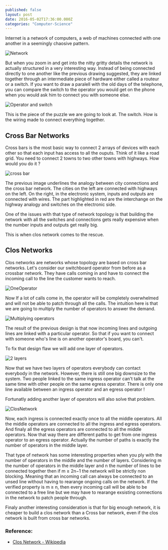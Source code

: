 ```yaml
---
published: false
layout: post
date: 2016-05-02T17:36:00.000Z
categories: "Computer-Science"
---
```

Internet is a network of computers, a web of machines connected with one another in a seemingly chaosive pattern.

![Network]({{site.baseurl}}/assets/images/clos/network.png)


But when you zoom in and get into the nitty gritty details the network is actually structured in a very interesting way. Instead of being connected directly to one another like the previous drawing suggested, they are linked together through an intermediate piece of hardware either called a routeur or a switch. If you want to draw a paralell with the old days of the telephone, you can compare the switch to the operator you would get on the phone when you would ask him to connect you with someone else.

![Operator and switch]({{site.baseurl}}/assets/images/operator.png)

This is the piece of the puzzle we are going to look at. The switch. How is the wiring made to connect everything together.


## Cross Bar Networks

Cross bars is the most basic way to connect 2 arrays of devices with each other so that each input has access to all the ouputs. Think of it like a road grid. You need to connect 2 towns to two other towns with highways. How would you do it ?

![cross bar]({{site.baseurl}}/assets/images/grid.png)


The previous image underlines the analogy between city connections and the cross bar network. The cities on the left are connected with highways on the left. On the right, in the electronic system, inputs and outputs are connected with wires. The part highlighted in red are the interchange on the highway analogy and switches on the electronic side.

One of the issues with that type of network topology is that building the network with all the switches and connections gets really expensive when the number inputs and outputs get really big.

This is when clos network comes to the rescue.


## Clos Networks

Clos networks are networks whose topology are based on cross bar networks. Let's consider our switchboard operator from before as a crossbar network. They have calls coming in and have to connect the incoming call to the line the customer wants to reach. 

![OneOperator]({{site.baseurl}}/assets/images/OneOperator.png)

Now If a lot of calls come in, the operator will be completely overwhelmed and will not be able to patch through all the calls. The intuition here is that we are going to multiply the number of operators to answer the demand.

![Multiplying operators]({{site.baseurl}}/assets/images/TwoOperators.png)

The result of the previous design is that now incoming lines and outgoing lines are linked with a particular operator. So that if you want to connect with someone who's line is on another operator's board, you can't.

To fix that design flaw we will add one layer of operators.

![2 layers]({{site.baseurl}}/assets/images/2Layersxcf.png)

Now that we have two layers of operators everybody can contact everybody in the network. However, there is still one big downsize to the system. Two people linked to the same ingress operator can't talk at the same time with other people on the same egress operator. There is only one line available between an ingress operator and an egress operator !

Fortunatly adding another layer of operators will also solve that problem.

![ClosNetwork]({{site.baseurl}}/assets/images/ClosNetwork.png)


Now, each ingress is connected exactly once to all the middle operators. All the middle operators are connected to all the ingress and egress operators. And finaly all the egress operators are connected to all the middle operators. Now that way there are different paths to get from one ingress operator to an egress operator. Actually the number of paths is exactly the number of operators in the middle layer.

That type of network has some interesting properties when you ply with the number of operators in the middle and the number of layers. Considering m the number of operators in the middle layer and n the number of lines to be connected together then if m ≥ 2n−1 the network will be strictly non blocking. Meaning that an incoming call can always be connected to an unsed line without having to rearange ongoing calls on the network. If the verified property is m ≥ n, then every incoming call will be able to be connected to a free line but we may have to rearange exsisting connections in the network to patch people through.

Finaly another interesting consideration is that for big enough network, it is cheaper to build a clos network than a Cross bar network, even if the clos network is built from cross bar networks.

### Reference:

* [Clos Network - Wikipedia](https://en.wikipedia.org/wiki/Clos_network)



